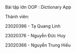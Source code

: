 Bài tập lớn OOP : Dictionary App


Thành viên:


  23020396 - Tạ Quang Linh

  
  23020376 - Nguyễn Đức Huy

  
  23020366 - Nguyễn Trung Hiếu
